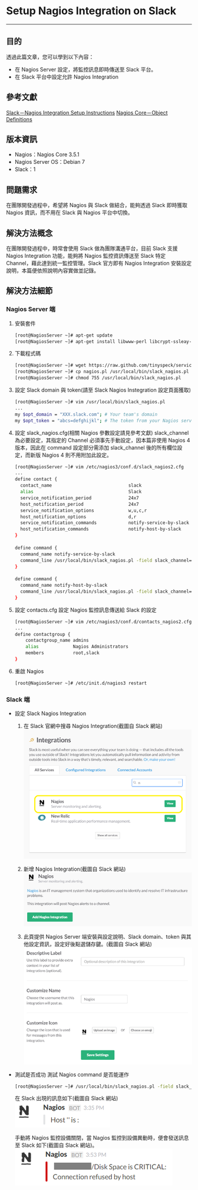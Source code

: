 # Setup Nagios Integration on Slack
---

## 目的
透過此篇文章，您可以學到以下內容：
* 在 Nagios Server 設定，將監控訊息即時傳送至 Slack 平台。
* 在 Slack 平台中設定允許 Nagios Integration

## 參考文獻
[Slack－Nagios Integration Setup Instructions](https://slack.com/services/new/nagios)
[Nagios Core－Object Definitions](https://assets.nagios.com/downloads/nagioscore/docs/nagioscore/3/en/objectdefinitions.html)

## 版本資訊
* Nagios：Nagios Core 3.5.1
* Nagios Server OS：Debian 7
* Slack：1

## 問題需求
在團隊開發過程中，希望將 Nagios 與 Slack 做結合，能夠透過 Slack 即時獲取 Nagios 資訊，而不用在 Slack 與 Nagios 平台中切換。

## 解決方法概念
在團隊開發過程中，時常會使用 Slack 做為團隊溝通平台，目前 Slack 支援 Nagios Integration 功能，能夠將 Nagios 監控資訊傳送至 Slack 特定 Channel，藉此達到統一監控管理。Slack 官方即有 Nagios Integration 安裝設定說明，本篇便依照說明內容實做並記錄。

## 解決方法細節
### Nagios Server 端
1. 安裝套件
	```bash
    [root@NagiosServer ~]# apt-get update
    [root@NagiosServer ~]# apt-get install libwww-perl libcrypt-ssleay-perl
    ```
    
2. 下載程式碼
	```bash
    [root@NagiosServer ~]# wget https://raw.github.com/tinyspeck/services-examples/master/nagios.pl
    [root@NagiosServer ~]# cp nagios.pl /usr/local/bin/slack_nagios.pl
    [root@NagiosServer ~]# chmod 755 /usr/local/bin/slack_nagios.pl
    ```
    
3. 設定 Slack domain 與 token(請至 Slack Nagios Instegration 設定頁面獲取)
	```bash
    [root@NagiosServer ~]# vim /usr/local/bin/slack_nagios.pl
    ...
    my $opt_domain = "XXX.slack.com"; # Your team's domain
	my $opt_token = "abcs=defghijkl"; # The token from your Nagios services page
    ```
    
4. 設定 slack_nagios.cfg(相關 Nagios 參數設定請見參考文獻)
	slack_channel為必要設定，其指定的 Channel 必須事先手動設定，因本篇非使用 Nagios 4 版本，因此在 command 設定部分需添加 slack_channel 後的所有欄位設定，而新版 Nagios 4 則不用附加此設定。
	```bash
    [root@NagiosServer ~]# vim /etc/nagios3/conf.d/slack_nagios2.cfg
    ...
    define contact {
      contact_name                             slack
      alias                                    Slack
      service_notification_period              24x7
      host_notification_period                 24x7
      service_notification_options             w,u,c,r
      host_notification_options                d,r
      service_notification_commands            notify-service-by-slack
      host_notification_commands               notify-host-by-slack
	}
    
    define command {
      command_name notify-service-by-slack
      command_line /usr/local/bin/slack_nagios.pl -field slack_channel=#alerts -field HOSTALIAS="$HOSTNAME$" -field SERVICEDESC="$SERVICEDESC$" -field SERVICESTATE="$SERVICESTATE$" -field SERVICEOUTPUT="$SERVICEOUTPUT$" -field NOTIFICATIONTYPE="$NOTIFICATIONTYPE$"
	}

	define command {
      command_name notify-host-by-slack
      command_line /usr/local/bin/slack_nagios.pl -field slack_channel=#ops -field HOSTALIAS="$HOSTNAME$" -field HOSTSTATE="$HOSTSTATE$" -field HOSTOUTPUT="$HOSTOUTPUT$" -field NOTIFICATIONTYPE="$NOTIFICATIONTYPE$"
	}
    ```
    
5. 設定 contacts.cfg
	設定 Nagios 監控訊息傳送給 Slack 的設定
	```bash
    [root@NagiosServer ~]# vim /etc/nagios3/conf.d/contacts_nagios2.cfg
    ...
    define contactgroup {
  		contactgroup_name admins
  		alias             Nagios Administrators
  		members           root,slack
	}
    ```
6. 重啟 Nagios
	```bash
    [root@NagiosServer ~]# /etc/init.d/nagios3 restart
    ```

### Slack 端
* 設定 Slack Nagios Integration
	1. 在 Slack 官網中搜尋 Nagios Integration(截圖自 Slack 網站)
	![Slack_Nagios_Integration](./Picture_Nagios/Slack_Nagios_Integration.png)
    
    2. 新增 Nagios Integration(截圖自 Slack 網站)
    ![Slack_Nagios_Integration_Add](./Picture_Nagios/Slack_Nagios_Integration_Add.png)
    
    3. 此頁提供 Nagios Server 端安裝與設定說明、Slack domain、token 與其他設定資訊，設定好後點選儲存鍵。(截圖自 Slack 網站)
    ![Slack_Nagios_Integration_Save_Settings](./Picture_Nagios/Slack_Nagios_Integration_Save_Settings.png)
    
* 測試是否成功
	測試 Nagios command 是否能運作
    ```bash
    [root@NagiosServer ~]# /usr/local/bin/slack_nagios.pl -field slack_channel=#alerts
    ```
    
    在 Slack 出現的訊息如下(截圖自 Slack 網站)
    ![Slack_Nagios_Integration_Command_Check](./Picture_Nagios/Slack_Nagios_Integration_Command_Check.png)
    
	手動將 Nagios 監控設備關閉，當 Nagios 監控到設備異動時，便會發送訊息至 Slack 如下(截圖自 Slack 網站)。
    ![Slack_Nagios_Integration_Success](./Picture_Nagios/Slack_Nagios_Integration_Success.png)